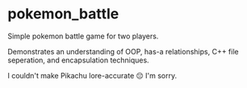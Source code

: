 # pokemon_battle
Simple pokemon battle game for two players. 

Demonstrates an understanding of OOP, has-a relationships, C++ file seperation, and encapsulation techniques.

I couldn't make Pikachu lore-accurate 😔 I'm sorry. 
